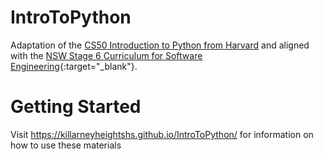 # IntroToPython
Adaptation of the [CS50 Introduction to Python from Harvard](https://cs50.harvard.edu/python/2022/) and aligned with the [NSW Stage 6 Curriculum for Software Engineering](https://curriculum.nsw.edu.au/learning-areas/tas/software-engineering-11-12-2022/overview){:target="_blank"}.




# Getting Started

Visit https://killarneyheightshs.github.io/IntroToPython/ for information on how to use these materials


